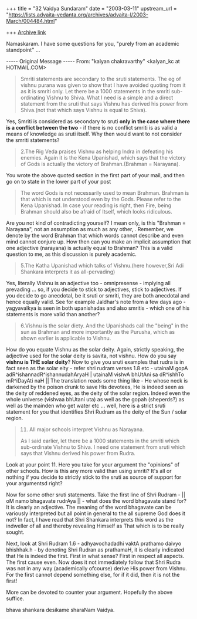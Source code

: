 +++
title = "32 Vaidya Sundaram"
date = "2003-03-11"
upstream_url = "https://lists.advaita-vedanta.org/archives/advaita-l/2003-March/004484.html"

+++
[Archive link](https://lists.advaita-vedanta.org/archives/advaita-l/2003-March/004484.html)

Namaskaram.
 I have some questions for you, "purely from an academic standpoint" ...

----- Original Message -----
From: "kalyan chakravarthy" <kalyan_kc at HOTMAIL.COM>

> Smriti statements are secondary to the sruti statements. The eg of vishnu
> purana was given to show that I have avoided quoting from it as it is
smriti
> only. Let there be a 1000 statements in the smriti sub-ordinating Vishnu
to
> Shiva. What I need is a simple and a direct statement from the sruti that
> says Vishnu has derived his power from Shiva.(not that which says Vishnu
is
> equal to Shiva).

Yes, Smriti is considered as secondary to sruti **only in the case where
there is a conflict between the two** - if there is no conflict smriti is as
valid a means of knowledge as sruti itself. Why then would want to not
consider the smriti statements?

> 2.The Rig Veda praises Vishnu as helping Indra in defeating his enemies.
> Again it is the Kena Upanishad, which says that the victory of Gods is
> actually the victory of Brahman.(Brahman = Narayana).

You wrote the above quoted section in the first part of your mail, and then
go on to state in the lower part of your post

> The word Gods is not necessarily used to mean Brahman. Brahman is that
which
> is not understood even by the Gods. Please refer to the Kena Upanishad. In
> case your reading is right, then Fire, being Brahman should also be afraid
> of Itself, which looks ridiculous.

Are you not kind of contradicting yourself? I mean only, is this "Brahman =
Narayana", not an assumption as much as any other, . Remember, we denote by
the word Brahman that which words cannot describe and even mind cannot
conjure up. How then can you make an implicit assumption that one adjective
(narayana) is actually equal to Brahman? This is a valid question to me, as
this discussion is purely academic.


> 5.The Katha Upanishad which talks of Vishnu.(here however,Sri Adi Shankara
> interprets it as all-pervading)

Yes, literally Vishnu is an adjective too - omnipresense - implying all
prevading ... so, if you decide to stick to adjectives, stick to adjectives.
If you decide to go anecdotal, be it sruti or smriti, they are both
anecdotal and hence equally valid. See for example Jaldhar's note from a few
days ago - yagyavalkya is seen in both upanishadas and also smritis - which
one of his statements is more valid than another?

> 6.Vishnu is the solar diety. And the Upanishads call the "being" in the
sun
> as Brahman and more importantly as the Purusha, which as shown earlier is
> applicable to Vishnu.

How do you equate Vishnu as the solar deity. Again, strictly speaking, the
adjective used for the solar deity is savita, not vishnu. How do you say
**vishnu is THE solar deity**?
Now to give you sruti examples that rudra is in fact seen as the solar
eity  - refer shri rudram verses 1.8 etc -
utainaM gopA adR^ishannadR^ishannudahAryaH |
utainaM vishvA bhUtAni sa dR^ishhTo mR^iDayAti naH ||
The translation reads some thing like - He whose neck is darkened by the
poison drunk to save His devotees, He is indeed seen as the deity of
reddened eyes, as the deity of the solar region. Indeed even the whole
universe (vishvaa bhUtani uta) as well as the gopah (sheperds?) as well as
the mainden who get water etc ...
well, here is a strict sruti statement for you that identifies Shri Rudram
as the deity of the Sun / solar region.

> 11. All major schools interpret Vishnu as Narayana.
>
> As I said earlier, let there be a 1000 statements in the smriti which
> sub-ordinate Vishnu to Shiva. I need one statement from sruti which says
> that Vishnu derived his power from Rudra.

Look at your point 11. Here you take for your argument the "opinions" of
other schools. How is this any more valid than using smriti? It's all or
nothing if you decide to strictly stick to the sruti as source of support
for your argumentsd right?

Now for some other sruti statements. Take the first line of Shri Rudram - ||
oM namo bhagavate rudrAya || - what does the word bhagavate stand for? It is
clearly an adjective. The meaning of the word bhagavate can be variously
interpreted but all point in general to the all supreme God does it not? In
fact, I have read that Shri Shankara interprets this word as the indweller
of all and thereby revealing Himself as That which is to be really sought.

Next, look at Shri Rudram 1.6 - adhyavochadadhi vaktA prathamo daivyo
bhishhak.h  - by denoting Shri Rudran as prathamaH, it is clearly indicated
that He is indeed the first. First in what sense? First in respect all
aspects. The first cause even.
Now does it not immediately follow that Shri Rudra was not in any way
(academically ofcourse) derive His power from Vishnu. For the first cannot
depend something else, for if it did, then it is not the first!

More can be devoted to counter your argument. Hopefully the above suffice.

bhava shankara desikame sharaNam
Vaidya.

